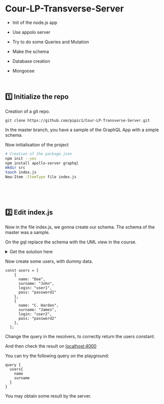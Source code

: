 # Cour-LP-Transverse-Server

- Init of the node.js app

- Use appolo server

- Try to do some Queries and Mutation

- Make the schema

- Database creation 

- Mongoose


<p>&nbsp;</p>


## 1️⃣ Initialize the repo

Creation of a git repo. 

` git clone https://github.com/pipic1/Cour-LP-Transverse-Server.git `

In the master branch, you have a sample of the GraphQL App with a simple schema. 


Now initialisation of the project
```sh
# Creation of the package.json
npm init --yes
npm install apollo-server graphql
mkdir src
touch index.js
New-Item -ItemType file index.js
```

<p>&nbsp;</p>
<p>&nbsp;</p>

## 2️⃣ Edit index.js

Now in the file index.js, we gonna create our schema.
The schema of the master was a sample.

On the gql replace the schema with the UML view in the course.

<details>
  <summary>Get the solution here</summary>
 
```
const typeDefs = gql`
  type User {
    name: String
    surname: String
    login: String
    pass: String
    token: String
    projects: [Project]
  }
  type Project {
    name: String
    description: String
    tasks: [Task]
  }
  type Task {
    name: String
    description: String
    duration: String
    Status: Int
  }
  type Query {
    users: [User]
    projects: [Project]
    Tasks: [Task]
  }
`; 
```

</details>

Now create some users, with dummy data.


```
const users = [
    {
      name: "Doe",
      surname: "John",
      login: "user1",
      pass: "password1"
    },
    {
      name: "C. Harden",
      surname: "James",
      login: "user2",
      pass: "password2"
    },
  ];
```

Change the query in the resolvers, to correctly return the users constant.

And then check the result on [localhost:4000](localhost:4000) 

You can try the following query on the playground: 

```
query {
  users{
    name
    surname
  }
}
```

You may obtain some result by the server.

